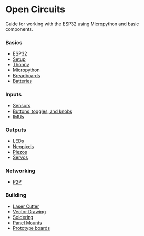 # Open Circuits

Guide for working with the ESP32 using Micropython and basic components.


### Basics
- [ESP32](esp32.md)								 
- [Setup](setup.md)			
- [Thonny](thonny.md)			                <!-- TBD -->		 
- [Micropython](micropython.md)                
- [Breadboards](breadboards.md)					 
- [Batteries](batteries.md)                     <!-- TBD -->

### Inputs
- [Sensors](sensors.md)							 
- [Buttons, toggles, and knobs](interface.md)    
- [IMUs](imu.md)								 

### Outputs
- [LEDs](leds.md)								
- [Neopixels](neopixels.md)						
- [Piezos](piezos.md)                           
- [Servos](servos.md)							

### Networking
- [P2P](networking.md)							

### Building
- [Laser Cutter](glowforge.md)                  
- [Vector Drawing](inkscape.md)                 
- [Soldering](soldering.md)                     
- [Panel Mounts](panel_mount.md)                <!-- TBD -->
- [Prototype boards](prototype_boards.md)       <!-- TBD -->

